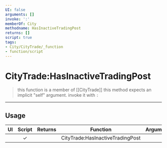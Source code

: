```yaml
---
UI: false
arguments: []
invoke: ':'
memberOf: City
methodname: HasInactiveTradingPost
returns: []
script: true
tags:
- City/CityTrade/_function
- function/script
---
```

# CityTrade:HasInactiveTradingPost
> this function is a member of [[CityTrade]]
> this method expects an implicit "self" argument. invoke it with `:`
-----
## Usage
|  UI | Script | Returns | Function | Arguments |
|:---:|:------:|-------:|:--------:|:---------|
| |✓||CityTrade:HasInactiveTradingPost||
